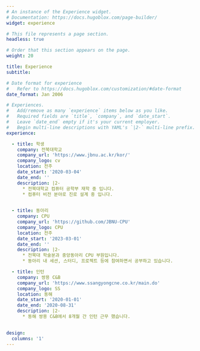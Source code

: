 ```yaml
---
# An instance of the Experience widget.
# Documentation: https://docs.hugoblox.com/page-builder/
widget: experience

# This file represents a page section.
headless: true

# Order that this section appears on the page.
weight: 20

title: Experience
subtitle:

# Date format for experience
#   Refer to https://docs.hugoblox.com/customization/#date-format
date_format: Jan 2006

# Experiences.
#   Add/remove as many `experience` items below as you like.
#   Required fields are `title`, `company`, and `date_start`.
#   Leave `date_end` empty if it's your current employer.
#   Begin multi-line descriptions with YAML's `|2-` multi-line prefix.
experience:

  - title: 학생
    company: 전북대학교
    company_url: 'https://www.jbnu.ac.kr/kor/'
    company_logo: cv
    location: 전주
    date_start: '2020-03-04'
    date_end: ''
    description: |2- 
      * 전북대학교 컴퓨터 공학부 재학 중 입니다.
      * 컴퓨터 비전 분야로 진로 설계 중 입니다.
        

  - title: 동아리
    company: CPU
    company_url: 'https://github.com/JBNU-CPU'
    company_logo: CPU
    location: 전주
    date_start: '2023-03-01'
    date_end: ''
    description: |2-
      * 전북대 학술분과 중앙동아리 CPU 부원입니다.
      * 동아리 내 세션, 스터디, 프로젝트 등에 참여하면서 공부하고 있습니다.

  - title: 인턴
    company: 쌍용 C&B
    company_url: 'https://www.ssangyongcne.co.kr/main.do'
    company_logo: SS
    location: 동해
    date_start: '2020-01-01'
    date_end: '2020-08-31'
    description: |2-
      * 동해 쌍용 C&B에서 8개월 간 인턴 근무 했습니다.
  

design:
  columns: '1'
---
```

